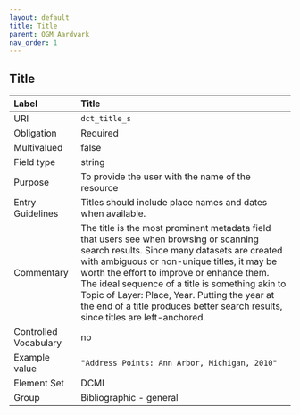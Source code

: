 ```yaml
---
layout: default
title: Title
parent: OGM Aardvark
nav_order: 1
---
```


## Title

| Label                 | Title                   |
|:----------------------|:------------------------|
| URI                   | `dct_title_s`           |
| Obligation            | Required                |
| Multivalued           | false                   |
| Field type            | string                  |
| Purpose               | To provide the user with the name of the resource |
| Entry Guidelines      | Titles should include place names and dates when available. |
| Commentary            | The title is the most prominent metadata field that users see when browsing or scanning search results. Since many datasets are created with ambiguous or non-unique titles, it may be worth the effort to improve or enhance them. The ideal sequence of a title is something akin to Topic of Layer: Place, Year. Putting the year at the end of a title produces better search results, since titles are left-anchored. |
| Controlled Vocabulary | no                      |
| Example value         | `"Address Points: Ann Arbor, Michigan, 2010"` |
| Element Set           | DCMI                    |
| Group                 | Bibliographic - general |
